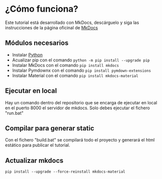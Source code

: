 # ¿Cómo funciona?

Este tutorial está desarrollado con MkDocs, descárguelo y siga las instrucciones de la página oficinal de [MkDocs](https://www.mkdocs.org/)

## Módulos necesarios

* Instalar [Python](https://www.python.org/)
* Acualizar pip con el comando `python -m pip install --upgrade pip`
* Instalar MkDocs con el comando `pip install mkdocs`
* Instalar Pymdownx con el comando `pip install pymdown-extensions`
* Instalar Material con el comando `pip install mkdocs-material`


## Ejecutar en local

Hay un comando dentro del repositorio que se encarga de ejecutar en local en el puerto 8000 el servidor de mkdocs. Solo debes ejecutar el fichero "run.bat"


## Compilar para generar static

Con el fichero "build.bat" se compilará todo el proyecto y generará el html estático para publicar el tutorial.


## Actualizar mkdocs
`pip install --upgrade --force-reinstall mkdocs-material`